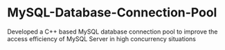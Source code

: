 # MySQL-Database-Connection-Pool
Developed a C++ based MySQL database connection pool to improve the access efficiency of MySQL Server in high concurrency situations
